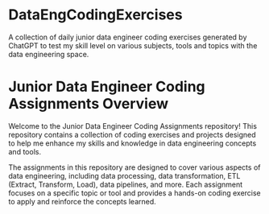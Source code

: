 # DataEngCodingExercises
A collection of daily junior data engineer coding exercises generated by ChatGPT to test my skill level on 
various subjects, tools and topics with the data engineering space.


# Junior Data Engineer Coding Assignments Overview

Welcome to the Junior Data Engineer Coding Assignments repository! This repository contains a collection of coding exercises and projects designed to help me enhance my skills and knowledge in data engineering concepts and tools.

The assignments in this repository are designed to cover various aspects of data engineering, including data processing, data transformation, ETL (Extract, Transform, Load), data pipelines, and more. Each assignment focuses on a specific topic or tool and provides a hands-on coding exercise to apply and reinforce the concepts learned.




